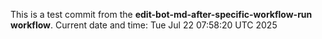 This is a test commit from the **edit-bot-md-after-specific-workflow-run workflow**.
Current date and time: Tue Jul 22 07:58:20 UTC 2025
